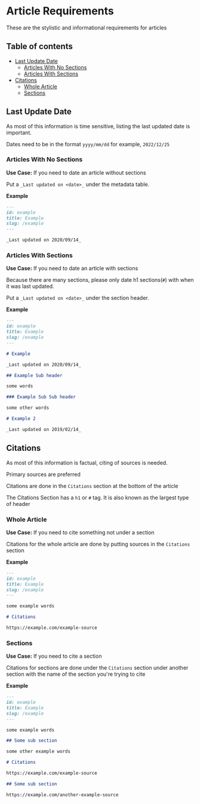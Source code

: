 # Article Requirements

These are the stylistic and informational requirements for articles

## Table of contents

- [Last Update Date](#last-update-date)
    - [Articles With No Sections](#articles-with-no-sections)
    - [Articles With Sections](#articles-with-sections)
- [Citations](#citations)
    - [Whole Article](#whole-article)
    - [Sections](#sections)

## Last Update Date

As most of this information is time sensitive, listing the last updated date is important.

Dates need to be in the format `yyyy/mm/dd` for example, `2022/12/25`

### Articles With No Sections

**Use Case:** If you need to date an article without sections

Put a `_Last updated on <date>_` under the metadata table.

**Example**

```markdown
---
id: example
title: Example
slug: /example
---

_Last updated on 2020/09/14_
```

### Articles With Sections

**Use Case:** If you need to date an article with sections

Because there are many sections, please only date h1 sections(`#`) with when it was last updated.

Put a `_Last updated on <date>_` under the section header.

**Example**

```markdown
---
id: example
title: Example
slug: /example
---

# Example

_Last updated on 2020/09/14_

## Example Sub header

some words

### Example Sub Sub header

some other words

# Example 2

_Last updated on 2019/02/14_
```

## Citations

As most of this information is factual, citing of sources is needed.

Primary sources are preferred

Citations are done in the `Citations` section at the bottom of the article

The Citations Section has a `h1` or `#` tag. It is also known as the largest type of header

### Whole Article

**Use Case:** If you need to cite something not under a section

Citations for the whole article are done by putting sources in the `Citations` section

**Example**

```markdown
---
id: example
title: Example
slug: /example
---

some example words

# Citations

https://example.com/example-source
```

### Sections

**Use Case:** If you need to cite a section

Citations for sections are done under the `Citations` section under another section with the name of the section you're trying to cite

**Example**

```markdown
---
id: example
title: Example
slug: /example
---

some example words

## Some sub section

some other example words

# Citations

https://example.com/example-source

## Some sub section

https://example.com/another-example-source
```
